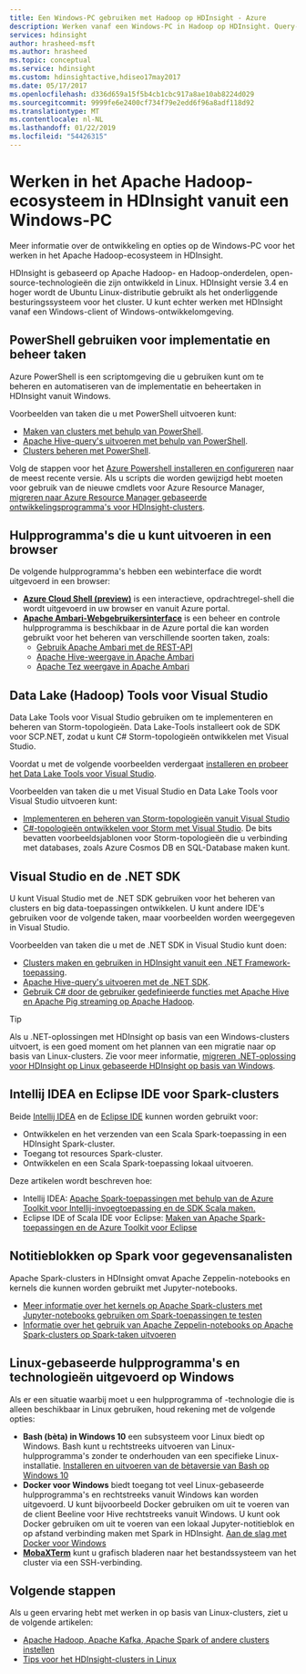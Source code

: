 ```yaml
---
title: Een Windows-PC gebruiken met Hadoop op HDInsight - Azure
description: Werken vanaf een Windows-PC in Hadoop op HDInsight. Query-clusters met PowerShell, Visual Studio en Linux-hulpprogramma's en beheren. Ontwikkeling van big data-oplossingen met .NET.
services: hdinsight
author: hrasheed-msft
ms.author: hrasheed
ms.topic: conceptual
ms.service: hdinsight
ms.custom: hdinsightactive,hdiseo17may2017
ms.date: 05/17/2017
ms.openlocfilehash: d336d659a15f5b4cb1cbc917a8ae10ab8224d029
ms.sourcegitcommit: 9999fe6e2400cf734f79e2edd6f96a8adf118d92
ms.translationtype: MT
ms.contentlocale: nl-NL
ms.lasthandoff: 01/22/2019
ms.locfileid: "54426315"
---
```

# <a name="work-in-the-apache-hadoop-ecosystem-on-hdinsight-from-a-windows-pc"></a>Werken in het Apache Hadoop-ecosysteem in HDInsight vanuit een Windows-PC

Meer informatie over de ontwikkeling en opties op de Windows-PC voor het werken in het Apache Hadoop-ecosysteem in HDInsight. 

HDInsight is gebaseerd op Apache Hadoop- en Hadoop-onderdelen, open-source-technologieën die zijn ontwikkeld in Linux. HDInsight versie 3.4 en hoger wordt de Ubuntu Linux-distributie gebruikt als het onderliggende besturingssysteem voor het cluster. U kunt echter werken met HDInsight vanaf een Windows-client of Windows-ontwikkelomgeving.

## <a name="use-powershell-for-deployment-and-management-tasks"></a>PowerShell gebruiken voor implementatie en beheer taken
Azure PowerShell is een scriptomgeving die u gebruiken kunt om te beheren en automatiseren van de implementatie en beheertaken in HDInsight vanuit Windows.

Voorbeelden van taken die u met PowerShell uitvoeren kunt:

* [Maken van clusters met behulp van PowerShell](hdinsight-hadoop-create-linux-clusters-azure-powershell.md).
* [Apache Hive-query's uitvoeren met behulp van PowerShell](hadoop/apache-hadoop-use-hive-powershell.md).
* [Clusters beheren met PowerShell](hdinsight-administer-use-powershell.md).

Volg de stappen voor het [Azure Powershell installeren en configureren](https://docs.microsoft.com/powershell/azure/azurerm/install-azurerm-ps) naar de meest recente versie. Als u scripts die worden gewijzigd hebt moeten voor gebruik van de nieuwe cmdlets voor Azure Resource Manager, [migreren naar Azure Resource Manager gebaseerde ontwikkelingsprogramma's voor HDInsight-clusters](hdinsight-hadoop-development-using-azure-resource-manager.md).

## <a name="utilities-you-can-run-in-a-browser"></a>Hulpprogramma's die u kunt uitvoeren in een browser
De volgende hulpprogramma's hebben een webinterface die wordt uitgevoerd in een browser:
* **[Azure Cloud Shell (preview)](https://docs.microsoft.com/azure/cloud-shell/quickstart)**  is een interactieve, opdrachtregel-shell die wordt uitgevoerd in uw browser en vanuit Azure portal.
* **[Apache Ambari-Webgebruikersinterface](hdinsight-hadoop-manage-ambari.md)**  is een beheer en controle hulpprogramma is beschikbaar in de Azure portal die kan worden gebruikt voor het beheren van verschillende soorten taken, zoals:
    * [Gebruik Apache Ambari met de REST-API](hdinsight-hadoop-manage-ambari-rest-api.md)
    * [Apache Hive-weergave in Apache Ambari](hadoop/apache-hadoop-use-hive-ambari-view.md)
    * [Apache Tez weergave in Apache Ambari](hdinsight-debug-ambari-tez-view.md)

## <a name="data-lake-hadoop-tools-for-visual-studio"></a>Data Lake (Hadoop) Tools voor Visual Studio
Data Lake Tools voor Visual Studio gebruiken om te implementeren en beheren van Storm-topologieën. Data Lake-Tools installeert ook de SDK voor SCP.NET, zodat u kunt C# Storm-topologieën ontwikkelen met Visual Studio.

Voordat u met de volgende voorbeelden verdergaat [installeren en probeer het Data Lake Tools voor Visual Studio](hadoop/apache-hadoop-visual-studio-tools-get-started.md). 

Voorbeelden van taken die u met Visual Studio en Data Lake Tools voor Visual Studio uitvoeren kunt:
* [Implementeren en beheren van Storm-topologieën vanuit Visual Studio](storm/apache-storm-deploy-monitor-topology-linux.md)
* [C#-topologieën ontwikkelen voor Storm met Visual Studio](storm/apache-storm-develop-csharp-visual-studio-topology.md). De bits bevatten voorbeeldsjablonen voor Storm-topologieën die u verbinding met databases, zoals Azure Cosmos DB en SQL-Database maken kunt.

## <a name="visual-studio-and-the-net-sdk"></a>Visual Studio en de .NET SDK 

U kunt Visual Studio met de .NET SDK gebruiken voor het beheren van clusters en big data-toepassingen ontwikkelen. U kunt andere IDE's gebruiken voor de volgende taken, maar voorbeelden worden weergegeven in Visual Studio.

Voorbeelden van taken die u met de .NET SDK in Visual Studio kunt doen:
* [Clusters maken en gebruiken in HDInsight vanuit een .NET Framework-toepassing](hdinsight-hadoop-create-linux-clusters-dotnet-sdk.md).
* [Apache Hive-query's uitvoeren met de .NET SDK](hadoop/apache-hadoop-use-hive-dotnet-sdk.md).
* [Gebruik C# door de gebruiker gedefinieerde functies met Apache Hive en Apache Pig streaming op Apache Hadoop](hadoop/apache-hadoop-hive-pig-udf-dotnet-csharp.md).

> [!TIP]
> Als u .NET-oplossingen met HDInsight op basis van een Windows-clusters uitvoert, is een goed moment om het plannen van een migratie naar op basis van Linux-clusters. Zie voor meer informatie, [migreren .NET-oplossing voor HDInsight op Linux gebaseerde HDInsight op basis van Windows](hdinsight-hadoop-migrate-dotnet-to-linux.md).

## <a name="intellij-idea-and-eclipse-ide-for-spark-clusters"></a>Intellij IDEA en Eclipse IDE voor Spark-clusters
Beide [Intellij IDEA](https://www.jetbrains.com/idea/download) en de [Eclipse IDE](https://www.eclipse.org/downloads/) kunnen worden gebruikt voor:
* Ontwikkelen en het verzenden van een Scala Spark-toepassing in een HDInsight Spark-cluster.
* Toegang tot resources Spark-cluster.
* Ontwikkelen en een Scala Spark-toepassing lokaal uitvoeren.

Deze artikelen wordt beschreven hoe: 
* Intellij IDEA: [Apache Spark-toepassingen met behulp van de Azure Toolkit voor Intellij-invoegtoepassing en de SDK Scala maken.](spark/apache-spark-intellij-tool-plugin.md)
* Eclipse IDE of Scala IDE voor Eclipse: [Maken van Apache Spark-toepassingen en de Azure Toolkit voor Eclipse](spark/apache-spark-eclipse-tool-plugin.md) 


## <a name="notebooks-on-spark-for-data-scientists"></a>Notitieblokken op Spark voor gegevensanalisten 
Apache Spark-clusters in HDInsight omvat Apache Zeppelin-notebooks en kernels die kunnen worden gebruikt met Jupyter-notebooks. 

* [Meer informatie over het kernels op Apache Spark-clusters met Jupyter-notebooks gebruiken om Spark-toepassingen te testen](spark/apache-spark-zeppelin-notebook.md)
* [Informatie over het gebruik van Apache Zeppelin-notebooks op Apache Spark-clusters op Spark-taken uitvoeren](spark/apache-spark-jupyter-notebook-kernels.md) 


## <a name="run-linux-based-tools-and-technologies-on-windows"></a>Linux-gebaseerde hulpprogramma's en technologieën uitgevoerd op Windows

Als er een situatie waarbij moet u een hulpprogramma of -technologie die is alleen beschikbaar in Linux gebruiken, houd rekening met de volgende opties:

* **Bash (bèta) in Windows 10** een subsysteem voor Linux biedt op Windows. Bash kunt u rechtstreeks uitvoeren van Linux-hulpprogramma's zonder te onderhouden van een specifieke Linux-installatie. [Installeren en uitvoeren van de bètaversie van Bash op Windows 10](https://msdn.microsoft.com/commandline/wsl/install_guide)
* **Docker voor Windows** biedt toegang tot veel Linux-gebaseerde hulpprogramma's en rechtstreeks vanuit Windows kan worden uitgevoerd. U kunt bijvoorbeeld Docker gebruiken om uit te voeren van de client Beeline voor Hive rechtstreeks vanuit Windows. U kunt ook Docker gebruiken om uit te voeren van een lokaal Jupyter-notitieblok en op afstand verbinding maken met Spark in HDInsight. [Aan de slag met Docker voor Windows](https://docs.docker.com/docker-for-windows/)
* **[MobaXTerm](https://mobaxterm.mobatek.net/)**  kunt u grafisch bladeren naar het bestandssysteem van het cluster via een SSH-verbinding.

## <a name="next-steps"></a>Volgende stappen
Als u geen ervaring hebt met werken in op basis van Linux-clusters, ziet u de volgende artikelen:
* [Apache Hadoop, Apache Kafka, Apache Spark of andere clusters instellen](hdinsight-hadoop-provision-linux-clusters.md)
* [Tips voor het HDInsight-clusters in Linux](hdinsight-hadoop-linux-information.md)

